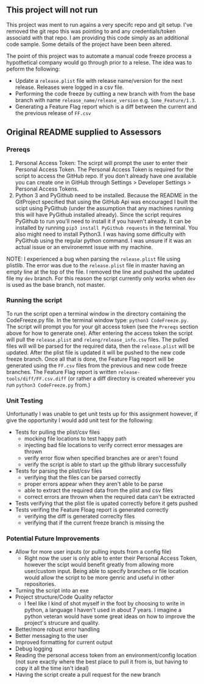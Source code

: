 ## This project will not run
This project was ment to run agains a very specifc repo and git setup. I've removed the git repo this was pointing to and any credentials/token associatd with that repo. I am providing this code simply as an additional code sample. Some details of the project have been been altered.

The point of this project was to automate a manual code freeze process a hypothetical company would go through prior to a relese. The idea was to peform the following:

- Update a `release.plist` file with release name/version for the next release. Releases were logged in a csv file.
- Performing the code freeze by cutting a new branch with from the base branch with name `release_name/release_version` e.g. `Some_Feature/1.3`. 
- Generating a Feature Flag report which is a diff between the current and the previous release of `FF.csv`

## Original README supplied to Assessors
### Prereqs
 1. Personal Access Token:
 	The scirpt will prompt the user to enter their Personal Access Token. The Personal Access Token is required for the script to access the GitHub repo. If you don't already have one available you can create one in GitHub through Settings > Developer Settings > Personal Access Tokens.
 2. Python 3 and PyGithub need to be installed.
 	Because the README in the GitProject specified that using the GitHub Api was encouraged I built the scipt using PyGithub (under the assumption that any machines running this will have PyGithub installed already). Since the script requires PyGithub to run you'll need to install it if you haven't already. It can be installed by running `pip3 install PyGithub requests` in the terminal. You also might need to install Python3. I was having some difficulty with PyGithub using the regular python command. I was unsure if it was an actual issue or an environemnt issue with my machine.

 NOTE:
 I experienced a bug when parsing the `release.plist` file using plistlib. The error was due to the `release.plist` file in master having an empty line at the top of the file. I removed the line and pushed the updated file my `dev` branch. For this reason the script currently only works when `dev` is used as the base branch, not master.

### Running the script
To run the script open a terminal window in the directory containing the CodeFreeze.py file. In the terminal window type: `python3 CodeFreeze.py`. The script will prompt you for your git access token (see the `Prereqs` section above for how to generate one). After entering the access token the script will pull the `release.plist` and `releng/release_info.csv` files. The pulled files will will be parsed for the required data, then the `release.plist` will be updated. After the plist file is updated it will be pushed to the new code freeze branch. Once all that is done, the Feature Flag report will be generated using the `FF.csv` files from the previous and new code freeze branches. The Feature Flag report is written `release-tools/diff/FF.csv.diff` (or rather a diff directory is created whereever you run `python3 CodeFreeze.py` from.)

### Unit Testing
Unfortunatly I was unable to get unit tests up for this assignment however, if give the opportunity I would add unit test for the following:
- Tests for pulling the plist/csv files
	- mocking file locations to test happy path
	- injecting bad file locations to verify correct error messages are thrown
	- verify error flow when specified branches are or aren't found
	- verify the script is able to start up the github library successfully
- Tests for parsing the plist/csv files
	- verifying that the files can be parsed correctly
	- proper errors appear when they aren't able to be parse
	- able to extract the required data from the plist and csv files
	- correct errors are thrown when the required data can't be extracted
- Tests verifying that the plist file is upated correctly before it gets pushed
- Tests verifing the Feature Floag report is generated correctly
	- verifying the diff is generated correclty files
	- verifying that if the current freeze branch is missing the 


### Potential Future Improvements
- Allow for more user inputs (or pulling inputs from a config file)
	- Right now the user is only able to enter their Personal Access Token, however the scipt would benefit greatly from allowing more user/custom input. Being able to specify branches or file location would allow the script to be more genric and useful in other repositories.
- Turning the script into an exe
- Project structure/Code Quality refactor
	- I feel like I kind of shot myself in the foot by choosing to write in python, a language I haven't used in about 7 years. I imagine a python veteran would have some great ideas on how to improve the project's strucure and quality.
- Better/more robust error handling
- Better messaging to the user
- Improved formatting for current output
- Debug logging
- Reading the personal access token from an environment/config location (not sure exactly where the best place to pull it from is, but having to copy it all the time isn't ideal)
- Having the script create a pull request for the new branch
